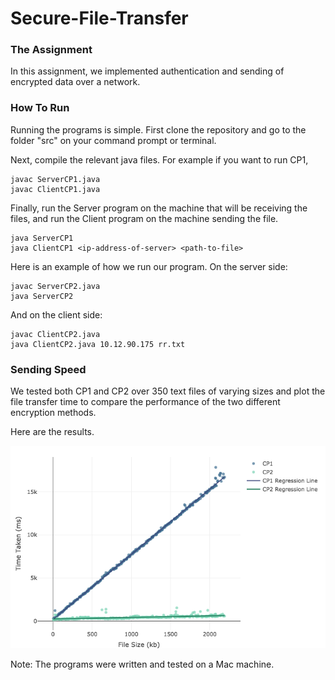 # Secure-File-Transfer

### The Assignment

In this assignment, we implemented authentication and sending of encrypted data over a network. 

### How To Run

Running the programs is simple. First clone the repository and go to the folder "src" on your command prompt or terminal. 

Next, compile the relevant java files. For example if you want to run CP1,

```
javac ServerCP1.java
javac ClientCP1.java
```

Finally, run the Server program on the machine that will be receiving the files, and run the Client program on the machine sending the file. 

```
java ServerCP1
java ClientCP1 <ip-address-of-server> <path-to-file>
```

Here is an example of how we run our program.
On the server side:
```
javac ServerCP2.java
java ServerCP2
```

And on the client side:
```
javac ClientCP2.java
java ClientCP2.java 10.12.90.175 rr.txt
```

### Sending Speed
We tested both CP1 and CP2 over 350 text files of varying sizes and plot the file transfer time to compare the performance of the two different encryption methods. 

Here are the results.


![alt text][plot]

[plot]: https://github.com/nosyarlin/SecureTransfer/blob/master/plot.png?raw=true

Note: The programs were written and tested on a Mac machine. 